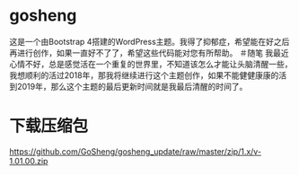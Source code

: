 # gosheng
这是一个由Bootstrap 4搭建的WordPress主题。我得了抑郁症，希望能在好之后再进行创作，如果一直好不了了，希望这些代码能对您有所帮助。
＃随笔
我最近心情不好，总是感觉活在一个重复的世界里，不知道该怎么才能让头脑清醒一些，我想顺利的活过2018年，那我将继续进行这个主题创作，如果不能健健康康的活到2019年，那么这个主题的最后更新时间就是我最后清醒的时间了。
# 下载压缩包
https://github.com/GoSheng/gosheng_update/raw/master/zip/1.x/v-1.01.00.zip
